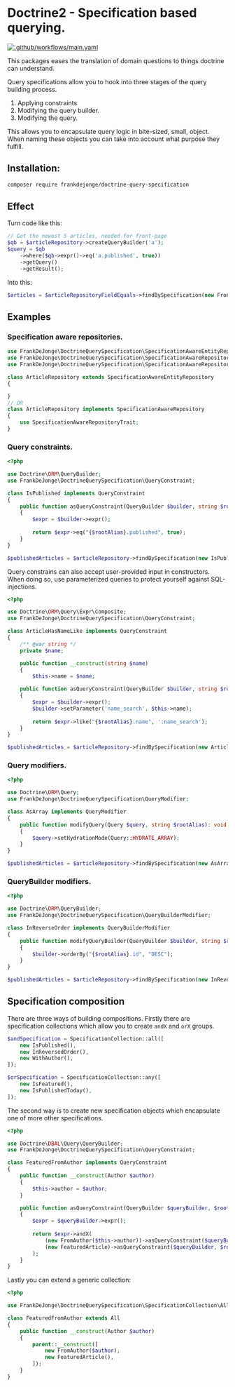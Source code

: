# Doctrine2 - Specification based querying.

[![.github/workflows/main.yaml](https://github.com/frankdejonge/doctrine-query-specification/actions/workflows/main.yaml/badge.svg)](https://github.com/frankdejonge/doctrine-query-specification/actions/workflows/main.yaml)

This packages eases the translation of domain questions to things doctrine can understand.

Query specifications allow you to hook into three stages of the query building process.

1. Applying constraints
2. Modifying the query builder.
3. Modifying the query.

This allows you to encapsulate query logic in bite-sized, small, object. When naming these
objects you can take into account what purpose they fulfill.

## Installation:

```bash
composer require frankdejonge/doctrine-query-specification
```

## Effect

Turn code like this:

```php
// Get the newest 5 articles, needed for front-page
$qb = $articleRepository->createQueryBuilder('a');
$query = $qb
    ->where($qb->expr()->eq('a.published', true))
    ->getQuery()
    ->getResult();
```

Into this:

```php
$articles = $articleRepositoryFieldEquals->findBySpecification(new FrontPageArticles());
```


## Examples

### Specification aware repositories.

```php
use FrankDeJonge\DoctrineQuerySpecification\SpecificationAwareEntityRepository;
use FrankDeJonge\DoctrineQuerySpecification\SpecificationAwareRepository;
use FrankDeJonge\DoctrineQuerySpecification\SpecificationAwareRepositoryTrait;

class ArticleRepository extends SpecificationAwareEntityRepository
{

}
// OR
class ArticleRepository implements SpecificationAwareRepository
{
    use SpecificationAwareRepositoryTrait;
}
```

### Query constraints.

```php
<?php

use Doctrine\ORM\QueryBuilder;
use FrankDeJonge\DoctrineQuerySpecification\QueryConstraint;

class IsPublished implements QueryConstraint
{
    public function asQueryConstraint(QueryBuilder $builder, string $rootAlias): ?object
    {
        $expr = $builder->expr();
        
        return $expr->eq("{$rootAlias}.published", true);
    }
}

$publishedArticles = $articleRepository->findBySpecification(new IsPublished);
```

Query constrains can also accept user-provided input in constructors. When doing so, use
parameterized queries to protect yourself against SQL-injections.

```php
<?php

use Doctrine\ORM\Query\Expr\Composite;
use FrankDeJonge\DoctrineQuerySpecification\QueryConstraint;

class ArticleHasNameLike implements QueryConstraint
{
    /** @var string */
    private $name;

    public function __construct(string $name)
    {
        $this->name = $name;

    public function asQueryConstraint(QueryBuilder $builder, string $rootAlias): ?object
    {
        $expr = $builder->expr();
        $builder->setParameter('name_search', $this->name);
        
        return $expr->like("{$rootAlias}.name", ':name_search');
    }
}

$publishedArticles = $articleRepository->findBySpecification(new ArticleHasNameLike('Awesome Name'));
```

### Query modifiers.

```php
<?php

use Doctrine\ORM\Query;
use FrankDeJonge\DoctrineQuerySpecification\QueryModifier;

class AsArray implements QueryModifier
{
    public function modifyQuery(Query $query, string $rootAlias): void
    {
        $query->setHydrationMode(Query::HYDRATE_ARRAY);
    }
}

$publishedArticles = $articleRepository->findBySpecification(new AsArray);
```

### QueryBuilder modifiers.

```php
<?php

use Doctrine\ORM\QueryBuilder;
use FrankDeJonge\DoctrineQuerySpecification\QueryBuilderModifier;

class InReverseOrder implements QueryBuilderModifier
{
    public function modifyQueryBuilder(QueryBuilder $builder, string $rootAlias): void 
    {
        $builder->orderBy("{$rootAlias}.id", "DESC");
    }
}

$publishedArticles = $articleRepository->findBySpecification(new InReverseOrder);
```

## Specification composition

There are three ways of building compositions. Firstly there are specification collections
which allow you to create `andX` and `orX` groups.

```php
$andSpecification = SpecificationCollection::all([
    new IsPublished(),
    new InReversedOrder(),
    new WithAuthor(),
]);

$orSpecification = SpecificationCollection::any([
    new IsFeatured(),
    new IsPublishedToday(),
]);
```

The second way is to create new specification objects which encapsulate one of more other
specifications.

```php
<?php

use Doctrine\DBAL\Query\QueryBuilder;
use FrankDeJonge\DoctrineQuerySpecification\QueryConstraint;

class FeaturedFromAuthor implements QueryConstraint
{
    public function __construct(Author $author)
    {
        $this->author = $author;
    }

    public function asQueryConstraint(QueryBuilder $queryBuilder, $rootAlias)
    {
        $expr = $queryBuilder->expr();
        
        return $expr->andX(
            (new FromAuthor($this->author))->asQueryConstraint($queryBuilder, $rootAlias),
            (new FeaturedArticle)->asQueryConstraint($queryBuilder, $rootAlias),
        );
    }
}
```

Lastly you can extend a generic collection:

```php
<?php

use FrankDeJonge\DoctrineQuerySpecification\SpecificationCollection\All;

class FeaturedFromAuthor extends All
{
    public function __construct(Author $author)
    {
        parent::__construct([
            new FromAuthor($author),
            new FeaturedArticle(),
        ]);
    }
}
```
